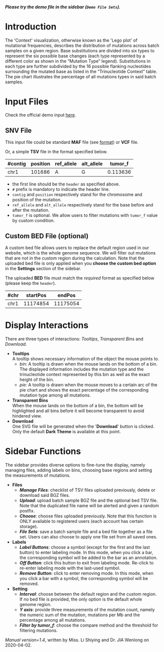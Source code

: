 ##### Please try the demo file in the sidebar (`Demo File Sets`).

<!-- ##### [Download](https://raw.githubusercontent.com/Nobel-Justin/Oviz-Bio-demo/master/SNV_Context/demo_data/SNV_Context_demo_MutList.tsv.bgz) and [Check](https://github.com/Nobel-Justin/Oviz-Bio-demo/blob/master/SNV_Context/demo_data/SNV_Context_demo_MutList.tsv.bgz) the `SNV TSV.bgz input` (required).
##### [Download](https://raw.githubusercontent.com/Nobel-Justin/Oviz-Bio-demo/master/SNV_Context/demo_data/SNV_Context_demo_Region.bed) and [Check](https://github.com/Nobel-Justin/Oviz-Bio-demo/blob/master/SNV_Context/demo_data/SNV_Context_demo_Region.bed) the `Region BED input` (optional). -->

# Introduction
The 'Context' visualization, otherwise known as the 'Lego plot' of mutational frequencies, describes the distribution of mutations across batch samples on a given region. Base substitutions are divided into six types to represent the six possible base changes (each type represented by a different color as shown in the “Mutation Type” legend). Substitutions in each type are further subdivided by the 16 possible flanking nucleotides surrounding the mutated base as listed in the “Trinucleotide Context” table. The pie chart illustrates the percentage of all mutations types in said batch samples.

# Input Files
Check the official demo input [here](https://github.com/Nobel-Justin/Oviz-Bio-demo/blob/master/SNV_Context/demo_data).

## SNV File
This input file could be standard **MAF** file (see [format](https://docs.gdc.cancer.gov/Data/File_Formats/MAF_Format/)) or **VCF** file.

Or, a simple **TSV** file in the format specified below.

| #contig |  position | ref_allele |  alt_allele | tumor_f |
|---|---|---|---|---|
| chr1  | 101686  | A | G | 0.113636 |

- the first line should be the `header` as specified above.
- `#` prefix is mandatory to indicate the header line.
- `contig` and `position` respectively stand for the chromosome and position of the mutation.
- `ref_allele` and `alt_allele` respectively stand for the base before and after the mutation.
- `tumor_f` is optional. We allow users to filter mutations with `tumor_f` value by custom condition.

<!--   The TSV file must be `sorted` by chromosome and position, and compressed by `bgzip` tools for `tabix` indexing to support fast data processing at the backend of Oviz-Bio.<br/>
  For example [tsv file](https://github.com/Nobel-Justin/Oviz-Bio-demo/blob/master/SNV_Context/demo_data/SNV_Context_demo_MutList.tsv), run the following command in the linux terminal (bgzip installed):
  <pre><code>(head -1 SNV\_Context\_demo\_MutList.tsv; sed -n '2,$p' SNV\_Context\_demo\_MutList.tsv | sort -k1,1 -k2n) | bgzip -c > SNV\_Context\_demo.tsv.bgz</code></pre>
 -->
## Custom BED File (optional)

A custom bed file allows users to replace the default region used in our website, which is the whole genome sequence. We will filter out mutations that are not in the custom region during the calculation. Note that the uploaded bed file is only applied when you **choose the custom bed option** in the **Settings** section of the sidebar. 

The uploaded **BED** file must match the *required* format as specified below (please keep the `header`).

| #chr |  startPos |  endPos |
|---|---|---|
| chr1  | 11174854  | 11175054 |

# Display Interactions
There are three types of interactions: *Tooltips*, *Transparent Bins* and *Download*.

- **Tooltips**<br/>
A tooltip shows necessary information of the object the mouse points to.
  - _*bin*_: A tooltip is drawn when the mouse lands on the bottom of a bin. The displayed information includes the mutation type and the trinucleotide context represented by this bin as well as the exact height of the bin.
  - _*pie*_: A tooltip is drawn when the mouse moves to a certain arc of the pie chart and shows the exact percentage of the corresponding mutation type among all mutations.
- **Transparent Bins**<br/>
  When the mouse lands on the bottom of a bin, the bottom will be highlighted and all bins before it will become transparent to avoid hindered view.
- **Download**<br/>
  One SVG file will be generated when the '**Download**' button is clicked. Only the default **Dark Theme** is available at this point.

# Sidebar Functions
The sidebar provides diverse options to fine-tune the display, namely managing files, adding labels on bins, choosing base regions and setting the measurements of mutations.

- **Files**
  - __*Manage Files*__: checklist of TSV files uploaded previously, delete or download said BGZ files.
  - __*Upload*__: upload batch sample BGZ file and the optional bed TSV file. Note that the duplicated file name will be alerted and given a random postfix.
  - __*Choose*__: choose files uploaded previously. Note that this function is ONLY available to registered users (each account has certain storage).
  - __*File Sets*__: save a batch sample file and a bed file together as a file set. Users can also choose to apply one file set from all saved ones.
- **Labels**
  - __*Label Buttons*__: choose a symbol (except for the first and the last button) to enter labeling mode. In this mode, when you click a bar, the corresponding symbol will be added to the bar as an annotation.
  - __*Off Button*__: click this button to exit from labeling mode. Re-click to re-enter labeling mode with the last-used symbol. 
  - __*Remove Button*__: click to enter removing mode. In this mode, when you click a bar with a symbol, the corresponding symbol will be removed.
- **Setting**<br/>
  - __*Interval*__: choose between the default region and the custom region. If no bed file is provided, the only option is the default whole genome region.
  - __*Y axis*__: provide three measurements of the mutation count, namely the numeric sum of the mutation, mutations per Mb and the percentage among all mutations.
  - __*Filter by tumor\_f*__: choose the compare method and the threshold for filtering mutations.

*Manual version=1.4*, written by Miss. Li Shiying and Dr. JIA Wenlong on 2020-04-02.

